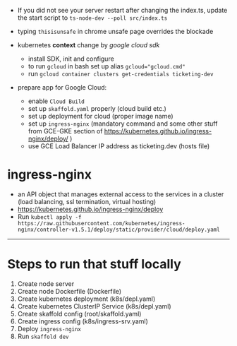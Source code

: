 - If you did not see your server restart after changing the index.ts, update 
  the start script to `ts-node-dev --poll src/index.ts`
- typing `thisisunsafe` in chrome unsafe page overrides the blockade  
- kubernetes **context** change by _google cloud sdk_
  - install SDK, init and configure 
  - to run `gcloud` in bash set up alias `gcloud="gcloud.cmd"`
  - run `gcloud container clusters get-credentials ticketing-dev`
  
- prepare app for Google Cloud:
  - enable `Cloud Build`
  - set up `skaffold.yaml` properly (cloud build etc.)
  - set up deployment for cloud (proper image name)
  - set up `ingress-nginx` (mandatory command and some other stuff from GCE-GKE 
    section of https://kubernetes.github.io/ingress-nginx/deploy/ )
  - use GCE Load Balancer IP address as ticketing.dev (hosts file)



# ingress-nginx
- an API object that manages external access to the services in a cluster 
  (load balancing, ssl termination, virtual hosting)
- https://kubernetes.github.io/ingress-nginx/deploy
- Run `kubectl apply -f https://raw.githubusercontent.com/kubernetes/ingress-nginx/controller-v1.5.1/deploy/static/provider/cloud/deploy.yaml`

---
# Steps to run that stuff locally

1. Create node server
2. Create node Dockerfile (Dockerfile)
3. Create kubernetes deployment (k8s/depl.yaml)
4. Create kubernetes ClusterIP Service (k8s/depl.yaml)
5. Create skaffold config (root/skaffold.yaml)
6. Create ingress config (k8s/ingress-srv.yaml)
7. Deploy `ingress-nginx`
8. Run `skaffold dev`
